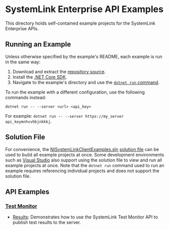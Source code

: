 SystemLink Enterprise API Examples
==============================

This directory holds self-contained example projects for the
SystemLink Enterprise APIs. 

Running an Example
------------------

Unless otherwise specified by the example's README, each example is run in the
same way:

1. Download and extract the [repository source](https://github.com/ni/systemlink-client-docs/archive/master.zip).
2. Install the [.NET Core SDK](https://dotnet.microsoft.com/download/dotnet-core).
3. Navigate to the example's directory and use the [`dotnet run` command](https://docs.microsoft.com/en-us/dotnet/core/tools/dotnet-run?tabs=netcore21).

To run the example with a different configuration, use the following
commands instead:

```
dotnet run -- --server <url> <api_key>
```

For example: `dotnet run -- --server https://my_server api_keymnhvvhbjnkkkj`.

Solution File
-------------

For convenience, the [NISystemLinkClientExamples.sln](NISystemLinkClientExamples.sln)
[solution file](https://docs.microsoft.com/en-us/dotnet/core/tools/dotnet-sln)
can be used to build all example projects at once. Some development environments
such as [Visual Studio](https://visualstudio.microsoft.com/) also support using
the solution file to view and run all example projects at once. Note that the
`dotnet run` command used to run an example requires referencing individual
projects and does not support the solution file.

API Examples
------------
### [Test Monitor](testmonitor)

- [Results](testmonitor/results): Demonstrates how to use the SystemLink Test Monitor API to publish test results to the server.
